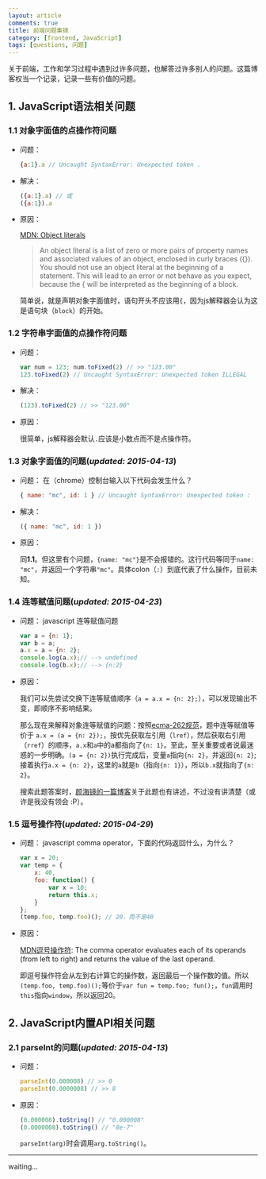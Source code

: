 ```yaml
---
layout: article
comments: true
title: 前端问题集锦
category: [frontend, JavaScript]
tags: [questions, 问题]
---
```


关于前端，工作和学习过程中遇到过许多问题，也解答过许多别人的问题。这篇博客权当一个记录，记录一些有价值的问题。

<!--view-break-->

## 1. JavaScript语法相关问题

### 1.1 对象字面值的点操作符问题

- 问题： 

    ```javascript
    {a:1}.a // Uncaught SyntaxError: Unexpected token .
    ```

- 解决：

    ```javascript
    ({a:1}.a) // 或
    ({a:1}).a
    ```

- 原因：

    [MDN: Object literals](https://developer.mozilla.org/en-US/docs/Web/JavaScript/Guide/Grammar_and_types#Object_literals)

    > An object literal is a list of zero or more pairs of property names and associated values of an object, enclosed in curly braces ({}). You should not use an object literal at the beginning of a statement. This will lead to an error or not behave as you expect, because the { will be interpreted as the beginning of a block.

    简单说，就是声明对象字面值时，语句开头不应该用`{`，因为js解释器会认为这是语句块（`block`）的开始。

### 1.2 字符串字面值的点操作符问题

- 问题：
    
    ```javascript
    var num = 123; num.toFixed(2) // >> "123.00"
    123.toFixed(2) // Uncaught SyntaxError: Unexpected token ILLEGAL
    ```

- 解决：
    
    ```javascript
    (123).toFixed(2) // >> "123.00"
    ```

- 原因：

    很简单，js解释器会默认`.`应该是小数点而不是点操作符。

### 1.3 对象字面值的问题(*updated: 2015-04-13*)

- 问题： 在（chrome）控制台输入以下代码会发生什么？

    ```javascript
    { name: "mc", id: 1 } // Uncaught SyntaxError: Unexpected token :
    ```

- 解决：

    ```javascript
    ({ name: "mc", id: 1 })
    ```

- 原因：

    同**1.1**。但这里有个问题，`{name: "mc"}`是不会报错的。这行代码等同于`name: "mc"`，并返回一个字符串`"mc"`。具体colon（`:`）到底代表了什么操作，目前未知。


### 1.4 连等赋值问题(*updated: 2015-04-23*)

- 问题： javascript 连等赋值问题
    
    ```javascript
    var a = {n: 1};  
    var b = a; 
    a.x = a = {n: 2};  
    console.log(a.x);// --> undefined  
    console.log(b.x);// --> {n:2}
    ```

- 原因： 
    
    我们可以先尝试交换下连等赋值顺序（`a = a.x = {n: 2};`），可以发现输出不变，即顺序不影响结果。

    那么现在来解释对象连等赋值的问题：按照[ecma-262规范](http://www.ecma-international.org/ecma-262/5.1/#sec-11.13)，题中连等赋值等价于
    `a.x = (a = {n: 2});`，按优先获取左引用（`lref`），然后获取右引用（`rref`）的顺序，`a.x`和`a`中的a都指向了`{n: 1}`。至此，至关重要或者说最迷惑的一步明确。`(a = {n: 2})`执行完成后，变量`a`指向`{n: 2}`，并返回`{n: 2}`;接着执行`a.x = {n: 2}`，这里的`a`就是`b`（指向`{n: 1}`），所以`b.x`就指向了`{n: 2}`。

    搜索此题答案时，[颜海镜的一篇博客](http://yanhaijing.com/javascript/2012/04/05/javascript-continuous-assignment-operator/)关于此题也有讲述，不过没有讲清楚（或许是我没有领会 :P）。

### 1.5 逗号操作符(*updated: 2015-04-29*)

- 问题： javascript comma operator，下面的代码返回什么，为什么？
    
    ```javascript
    var x = 20;
    var temp = {
        x: 40,
        foo: function() {
            var x = 10;
            return this.x;
        }
    };
    (temp.foo, temp.foo)(); // 20，而不是40
    ```

- 原因： 
    
    [MDN逗号操作符](https://developer.mozilla.org/en-US/docs/Web/JavaScript/Reference/Operators/Comma_Operator): The comma operator evaluates each of its operands (from left to right) and returns the value of the last operand.

    即逗号操作符会从左到右计算它的操作数，返回最后一个操作数的值。所以`(temp.foo, temp.foo)();`等价于`var fun = temp.foo; fun();`，`fun`调用时`this`指向`window`，所以返回20。

## 2. JavaScript内置API相关问题

### 2.1 parseInt的问题(*updated: 2015-04-13*)

- 问题： 

    ```javascript
    parseInt(0.000008) // >> 0
    parseInt(0.0000008) // >> 8
    ```

- 原因：

    ```javascript
    (0.000008).toString() // "0.000008"
    (0.0000008).toString() // "8e-7"
    ```

    `parseInt(arg)`时会调用`arg.toString()`。

---

waiting... 